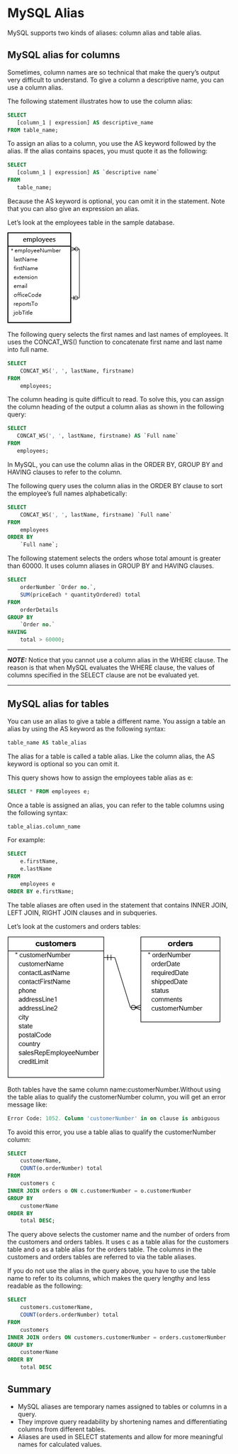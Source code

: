 # MySQL Alias

MySQL supports two kinds of aliases: column alias and table alias.

## MySQL alias for columns

Sometimes, column names are so technical that make the query’s output very difficult to understand. To give a column a descriptive name, you can use a column alias.

The following statement illustrates how to use the column alias:

```sql
SELECT
   [column_1 | expression] AS descriptive_name
FROM table_name;
```

To assign an alias to a column, you use the AS keyword followed by the alias. If the alias contains spaces, you must quote it as the following:

```sql
SELECT
   [column_1 | expression] AS `descriptive name`
FROM
   table_name;
```

Because the AS keyword is optional, you can omit it in the statement. Note that you can also give an expression an alias.

Let’s look at the employees table in the sample database.

<img src="./images/employees.png" alt=""/>

The following query selects the first names and last names of employees. It uses the CONCAT_WS() function to concatenate first name and last name into full name.

```sql
SELECT
    CONCAT_WS(', ', lastName, firstname)
FROM
    employees;
```

The column heading is quite difficult to read. To solve this, you can assign the column heading of the output a column alias as shown in the following query:

```sql
SELECT
   CONCAT_WS(', ', lastName, firstname) AS `Full name`
FROM
   employees;
```

In MySQL, you can use the column alias in the ORDER BY, GROUP BY and HAVING clauses to refer to the column.

The following query uses the column alias in the ORDER BY clause to sort the employee’s full names alphabetically:

```sql
SELECT
	CONCAT_WS(', ', lastName, firstname) `Full name`
FROM
	employees
ORDER BY
	`Full name`;
```

The following statement selects the orders whose total amount is greater than 60000. It uses column aliases in GROUP BY and HAVING clauses.

```sql
SELECT
	orderNumber `Order no.`,
	SUM(priceEach * quantityOrdered) total
FROM
	orderDetails
GROUP BY
	`Order no.`
HAVING
	total > 60000;
```

---

**_NOTE:_** Notice that you cannot use a column alias in the WHERE clause. The reason is that when MySQL evaluates the WHERE clause, the values of columns specified in the SELECT clause are not be evaluated yet.

---

## MySQL alias for tables

You can use an alias to give a table a different name. You assign a table an alias by using the AS keyword as the following syntax:

```sql
table_name AS table_alias
```

The alias for a table is called a table alias. Like the column alias, the AS keyword is optional so you can omit it.

This query shows how to assign the employees table alias as e:

```sql
SELECT * FROM employees e;
```

Once a table is assigned an alias, you can refer to the table columns using the following syntax:

```sql
table_alias.column_name
```

For example:

```sql
SELECT
    e.firstName,
    e.lastName
FROM
    employees e
ORDER BY e.firstName;
```

The table aliases are often used in the statement that contains INNER JOIN, LEFT JOIN, RIGHT JOIN clauses and in subqueries.

Let’s look at the customers and orders tables:

<img src="./images/customers_orders_tables.png" alt=""/>

Both tables have the same column name:customerNumber.Without using the table alias to qualify the customerNumber column, you will get an error message like:

```sql
Error Code: 1052. Column 'customerNumber' in on clause is ambiguous
```

To avoid this error, you use a table alias to qualify the customerNumber column:

```sql
SELECT
	customerName,
	COUNT(o.orderNumber) total
FROM
	customers c
INNER JOIN orders o ON c.customerNumber = o.customerNumber
GROUP BY
	customerName
ORDER BY
	total DESC;
```

The query above selects the customer name and the number of orders from the customers and orders tables. It uses c as a table alias for the customers table and o as a table alias for the orders table. The columns in the customers and orders tables are referred to via the table aliases.

If you do not use the alias in the query above, you have to use the table name to refer to its columns, which makes the query lengthy and less readable as the following:

```sql
SELECT
	customers.customerName,
	COUNT(orders.orderNumber) total
FROM
	customers
INNER JOIN orders ON customers.customerNumber = orders.customerNumber
GROUP BY
	customerName
ORDER BY
	total DESC
```

## Summary

- MySQL aliases are temporary names assigned to tables or columns in a query.
- They improve query readability by shortening names and differentiating columns from different tables.
- Aliases are used in SELECT statements and allow for more meaningful names for calculated values.
